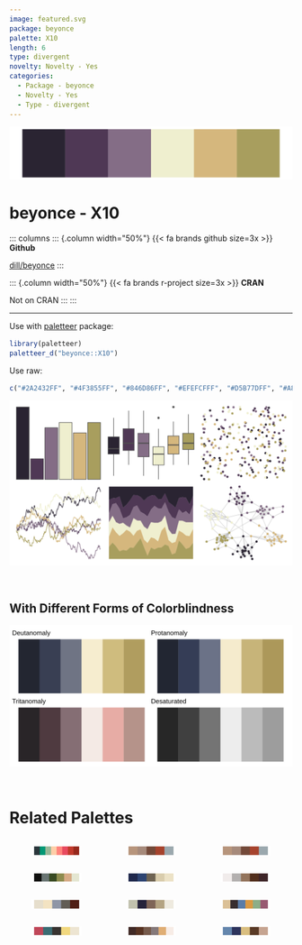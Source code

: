 ```yaml
---
image: featured.svg
package: beyonce
palette: X10
length: 6
type: divergent
novelty: Novelty - Yes
categories:
  - Package - beyonce
  - Novelty - Yes
  - Type - divergent
---
```


![](featured.svg)

# beyonce - X10 

::: columns
::: {.column width="50%"}
{{< fa brands github size=3x >}}
**Github**

[dill/beyonce](https://github.com/dill/beyonce)
:::

::: {.column width="50%"}
{{< fa brands r-project size=3x >}}
**CRAN**

Not on CRAN
:::
:::

<hr> 

Use with [paletteer](https://emilhvitfeldt.github.io/paletteer/) package:

```r
library(paletteer)
paletteer_d("beyonce::X10")
```

Use raw:

```r
c("#2A2432FF", "#4F3855FF", "#846D86FF", "#EFEFCFFF", "#D5B77DFF", "#A89E5EFF")
``` 

![](examples.png) 

  <br>
  
  ## With Different Forms of Colorblindness
  
  ![](colorblind.svg) 

<br>

# Related Palettes

<div class="list" style="display: grid; grid-template-columns: auto auto auto;"> <figure class="figure">
<a href="../../awtools/a_palette/"> <img src="../../awtools/a_palette/featured.svg" style="width: 100%;" class="figure-img"></a>
</figure> <figure class="figure">
<a href="../../ButterflyColors/hamadryas_feronia/"> <img src="../../ButterflyColors/hamadryas_feronia/featured.svg" style="width: 100%;" class="figure-img"></a>
</figure> <figure class="figure">
<a href="../../ButterflyColors/hamadryas_feronia/"> <img src="../../ButterflyColors/hamadryas_feronia/featured.svg" style="width: 100%;" class="figure-img"></a>
</figure> <figure class="figure">
<a href="../../colRoz/spinifex/"> <img src="../../colRoz/spinifex/featured.svg" style="width: 100%;" class="figure-img"></a>
</figure> <figure class="figure">
<a href="../../lisa/KatsushikaHokusai/"> <img src="../../lisa/KatsushikaHokusai/featured.svg" style="width: 100%;" class="figure-img"></a>
</figure> <figure class="figure">
<a href="../../fishualize/Sander_lucioperca/"> <img src="../../fishualize/Sander_lucioperca/featured.svg" style="width: 100%;" class="figure-img"></a>
</figure> <figure class="figure">
<a href="../../calecopal/caqu/"> <img src="../../calecopal/caqu/featured.svg" style="width: 100%;" class="figure-img"></a>
</figure> <figure class="figure">
<a href="../../tayloRswift/Red/"> <img src="../../tayloRswift/Red/featured.svg" style="width: 100%;" class="figure-img"></a>
</figure> <figure class="figure">
<a href="../../IslamicArt/alhambra/"> <img src="../../IslamicArt/alhambra/featured.svg" style="width: 100%;" class="figure-img"></a>
</figure> <figure class="figure">
<a href="../../lisa/JoanMiro/"> <img src="../../lisa/JoanMiro/featured.svg" style="width: 100%;" class="figure-img"></a>
</figure> <figure class="figure">
<a href="../../colRoz/e_kingii/"> <img src="../../colRoz/e_kingii/featured.svg" style="width: 100%;" class="figure-img"></a>
</figure> <figure class="figure">
<a href="../../lisa/EdouardManet/"> <img src="../../lisa/EdouardManet/featured.svg" style="width: 100%;" class="figure-img"></a>
</figure> 
</div>
